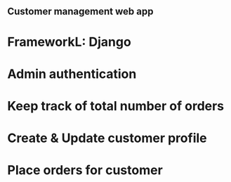 ## Customer management web app 
# FrameworkL: Django

# Admin authentication 

# Keep track of total number of orders

# Create & Update customer profile 
# Place orders for customer 
